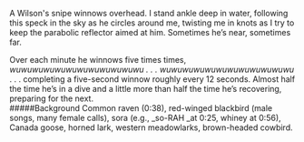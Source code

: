 A Wilson's snipe winnows overhead. I stand ankle deep in water, following this speck in the sky as he circles around me, twisting me in knots as I try to keep the parabolic reflector aimed at him. Sometimes he’s near, sometimes far.

Over each minute he winnows five times times, _wuwuwuwuwuwuwuwuwuwuwuwu  . . . wuwuwuwuwuwuwuwuwuwuwuwu_  . . . completing a five-second winnow roughly every 12 seconds. Almost half the time he’s in a dive and a little more than half the time he’s recovering, preparing for the next.  
#####Background
Common raven (0:38), red-winged blackbird (male songs, many female calls), sora (e.g., _so-RAH _at 0:25, whiney at 0:56), Canada goose, horned lark, western meadowlarks, brown-headed cowbird.
